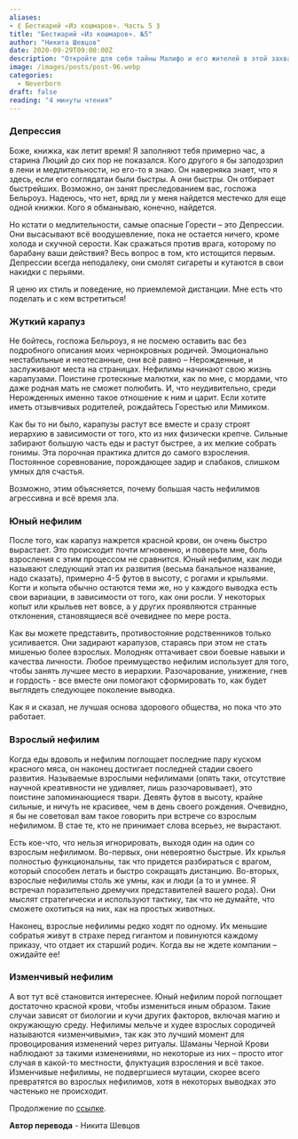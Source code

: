 ```yaml
---
aliases: 
- ⟪ Бестиарий «Из кошмаров». Часть 5 ⟫
title: "Бестиарий «Из кошмаров». №5"
author: "Никита Шевцов"
date: 2020-09-29T09:00:00Z
description: "Откройте для себя тайны Малифо и его жителей в этой захватывающей истории. Следуйте за автором, пока они преодолевают опасности земли, в том числе угрозу коварных Депрессий. Смогут ли они пережить этих высасывающих души врагов и раскрыть правду о неуловимом Люциусе? Узнайте в этой захватывающей сказке."
image: /images/posts/post-96.webp
categories:
  - Neverborn
draft: false
reading: "4 минуты чтения"
---
```


### Депрессия

Боже, книжка, как летит время! Я заполняют тебя примерно час, а старина Люций до сих пор не показался. Кого другого я бы заподозрил в лени и медлительности, но его-то я знаю. Он наверняка знает, что я здесь, если его соглядатаи были быстры. А они быстры. Он отбирает быстрейших. Возможно, он занят преследованием вас, госпожа Бельроуз. Надеюсь, что нет, вряд ли у меня найдется местечко для еще одной книжки. Кого я обманываю, конечно, найдется.

Но кстати о медлительности, самые опасные Горести – это Депрессии. Они высасывают всё воодушевление, пока не остается ничего, кроме холода и скучной серости. Как сражаться против врага, которому по барабану ваши действия? Весь вопрос в том, кто истощится первым. Депрессии всегда неподалеку, они смолят сигареты и кутаются в свои накидки с перьями.

Я ценю их стиль и поведение, но приемлемой дистанции. Мне есть что поделать и с кем встретиться!

### Жуткий карапуз

Не бойтесь, госпожа Бельроуз, я не посмею оставить вас без подробного описания моих чернокровных родичей. Эмоционально нестабильные и неотесанные, они всё равно – Нерожденные, и заслуживают места на страницах. Нефилимы начинают свою жизнь карапузами. Поистине гротескные малютки, как по мне, с мордами, что даже родная мать не сможет полюбить. И, что неудивительно, среди Нерожденных именно такое отношение к ним и царит. Если хотите иметь отзывчивых родителей, рождайтесь Горестью или Мимиком.

Как бы то ни было, карапузы растут все вместе и сразу строят иерархию в зависимости от того, кто из них физически крепче. Сильные забирают большую часть еды и растут быстрее, а их мелкие собрать гонимы. Эта порочная практика длится до самого взросления. Постоянное соревнование, порождающее задир и слабаков, слишком умных для счастья.

Возможно, этим объясняется, почему большая часть нефилимов агрессивна и всё время зла.

### Юный нефилим

После того, как карапуз нажрется красной крови, он очень быстро вырастает. Это происходит почти мгновенно, и поверьте мне, боль взросления с этим процессом не сравнится. Юный нефилим, как люди называют следующий этап их развития (весьма банальное название, надо сказать), примерно 4-5 футов в высоту, с рогами и крыльями. Когти и копыта обычно остаются теми же, но у каждого выводка есть свои вариации, в зависимости от того, как они росли. У некоторых копыт или крыльев нет вовсе, а у других проявляются странные отклонения, становящиеся всё очевиднее по мере роста.

Как вы можете представить, противостояние родственников только усиливается. Они задирают карапузов, стараясь при этом не стать мишенью более взрослых. Молодняк оттачивает свои боевые навыки и качества личности. Любое преимущество нефилим использует для того, чтобы занять лучшее место в иерархии. Разочарование, унижение, гнев и гордость - все вместе они помогают сформировать то, как будет выглядеть следующее поколение выводка.

Как я и сказал, не лучшая основа здорового общества, но пока что это работает.

### Взрослый нефилим

Когда еды вдоволь и нефилим поглощает последние пару куском красного мяса, он наконец достигает последней стадии своего развития. Называемые взрослыми нефилимами (опять таки, отсутствие научной креативности не удивляет, лишь разочаровывает), это поистине запоминающиеся твари. Девять футов в высоту, крайне сильные, и ничуть не красивее, чем в день своего рождения. Очевидно, я бы не советовал вам такое говорить при встрече со взрослым нефилимом. В стае те, кто не принимает слова всерьез, не вырастают.

Есть кое-что, что нельзя игнорировать, выходя один на один со взрослым нефилимом. Во-первых, они невероятно быстрые. Их крылья полностью функциональны, так что придется разбираться с врагом, который способен летать и быстро сокращать дистанцию. Во-вторых, взрослые нефилимы столь же умны, как и люди (а то и умнее. Я встречал поразительно дремучих представителей вашего рода). Они мыслят стратегически и используют тактику, так что не думайте, что сможете охотиться на них, как на простых животных.

Наконец, взрослые нефилимы редко ходят по одному. Их меньшие собратья живут в страхе перед гигантом и повинуются каждому приказу, что отдает их старший родич. Когда вы не ждете компании – ожидайте ее!

### Изменчивый нефилим

А вот тут всё становится интереснее. Юный нефилим порой поглощает достаточно красной крови, чтобы измениться иным образом. Такие случаи зависят от биологии и кучи других факторов, включая магию и окружающую среду. Нефилимы мельче и худее взрослых сородичей называются «изменчивыми», так как это лучший момент для провоцирования изменений через ритуалы. Шаманы Черной Крови наблюдают за такими изменениями, но некоторые из них – просто итог случая в какой-то местности, флуктуация взросления и всё такое. Изменчивые нефилимы, не подвергшиеся мутации, скорее всего превратятся во взрослых нефилимов, хотя в некоторых выводках это частенько не происходит.


Продолжение по [ссылке](http://malifaux.vercel.app/posts/post-101).


**Автор перевода** - Никита Шевцов

